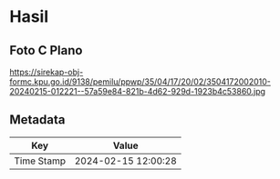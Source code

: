 # Hasil

## Foto C Plano

https://sirekap-obj-formc.kpu.go.id/9138/pemilu/ppwp/35/04/17/20/02/3504172002010-20240215-012221--57a59e84-821b-4d62-929d-1923b4c53860.jpg


## Metadata

| Key        | Value               |
| ---------- | ------------------- |
| Time Stamp | 2024-02-15 12:00:28 |



